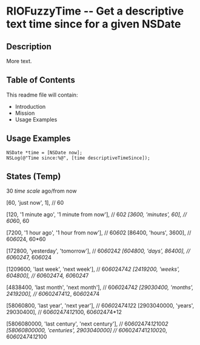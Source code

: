 # RIOFuzzyTime -- Get a descriptive text time since for a given NSDate


## Description

More text.


## Table of Contents

This readme file will contain:

* Introduction
* Mission
* Usage Examples


## Usage Examples

```obj-c
NSDate *time = [NSDate now];
NSLog(@"Time since:%@", [time descriptiveTimeSince]);
```

## States (Temp)

30 _time scale_ ago/from now

[60, 'just now', 1], // 60

[120, '1 minute ago', '1 minute from now'], // 60*2
[3600, 'minutes', 60], // 60*60, 60

[7200, '1 hour ago', '1 hour from now'], // 60*60*2
[86400, 'hours', 3600], // 60*60*24, 60*60

[172800, 'yesterday', 'tomorrow'], // 60*60*24*2
[604800, 'days', 86400], // 60*60*24*7, 60*60*24

[1209600, 'last week', 'next week'], // 60*60*24*7*4*2
[2419200, 'weeks', 604800], // 60*60*24*7*4, 60*60*24*7

[4838400, 'last month', 'next month'], // 60*60*24*7*4*2
[29030400, 'months', 2419200], // 60*60*24*7*4*12, 60*60*24*7*4

[58060800, 'last year', 'next year'], // 60*60*24*7*4*12*2
[2903040000, 'years', 29030400], // 60*60*24*7*4*12*100, 60*60*24*7*4*12

[5806080000, 'last century', 'next century'], // 60*60*24*7*4*12*100*2
[58060800000, 'centuries', 2903040000] // 60*60*24*7*4*12*100*20, 60*60*24*7*4*12*100